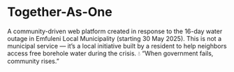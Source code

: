 # Together-As-One
A community-driven web platform created in response to the 16-day water outage in Emfuleni Local Municipality (starting 30 May 2025). This is not a municipal service — it’s a local initiative built by a resident to help neighbors access free borehole water during the crisis.  💧 “When government fails, community rises.”
